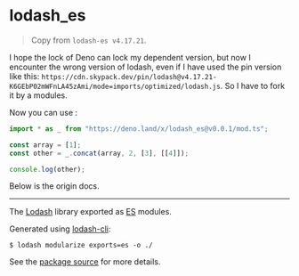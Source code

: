 # lodash_es

> Copy from `lodash-es v4.17.21`.

I hope the lock of Deno can lock my dependent version, but now I encounter the
wrong version of lodash, even if I have used the pin version like this:
`https://cdn.skypack.dev/pin/lodash@v4.17.21-K6GEbP02mWFnLA45zAmi/mode=imports/optimized/lodash.js`.
So I have to fork it by a modules.

Now you can use :

```ts
import * as _ from "https://deno.land/x/lodash_es@v0.0.1/mod.ts";

const array = [1];
const other = _.concat(array, 2, [3], [[4]]);

console.log(other);
```

Below is the origin docs.

---

The [Lodash](https://lodash.com/) library exported as
[ES](http://www.ecma-international.org/ecma-262/6.0/) modules.

Generated using [lodash-cli](https://www.npmjs.com/package/lodash-cli):

```shell
$ lodash modularize exports=es -o ./
```

See the [package source](https://github.com/lodash/lodash/tree/4.17.21-es) for
more details.
